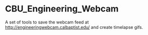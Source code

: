 # CBU_Engineering_Webcam

A set of tools to save the webcam feed at http://engineeringwebcam.calbaptist.edu/ and create timelapse gifs.
